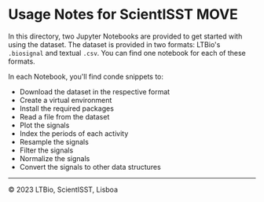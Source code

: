 # Usage Notes for ScientISST MOVE

In this directory, two Jupyter Notebooks are provided to get started with using the dataset.
The dataset is provided in two formats: LTBio's `.biosignal` and textual `.csv`. You can find one notebook for
each of these formats.

In each Notebook, you'll find conde snippets to:

- Download the dataset in the respective format
- Create a virtual environment
- Install the required packages
- Read a file from the dataset
- Plot the signals
- Index the periods of each activity
- Resample the signals
- Filter the signals
- Normalize the signals
- Convert the signals to other data structures

____
© 2023 LTBio, ScientISST, Lisboa
